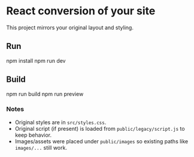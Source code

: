 # React conversion of your site

This project mirrors your original layout and styling.

## Run
npm install
npm run dev

## Build
npm run build
npm run preview

### Notes
- Original styles are in `src/styles.css`.
- Original script (if present) is loaded from `public/legacy/script.js` to keep behavior.
- Images/assets were placed under `public/images` so existing paths like `images/...` still work.
